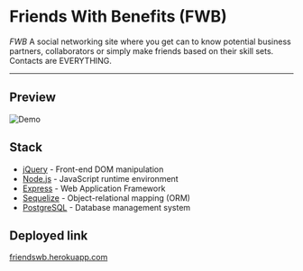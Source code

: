 Friends With Benefits (FWB)
===================

*FWB* A social networking site where you get can to know potential business partners, collaborators or simply make friends based on their skill sets. Contacts are EVERYTHING.

----------


Preview
-------------
![Demo](http://i.giphy.com/l0MYAaDaUtt1yzkBi.gif)


Stack
-------------
- [jQuery](https://jquery.com/) - Front-end DOM manipulation
- [Node.js](https://nodejs.org/) - JavaScript runtime environment
- [Express](http://expressjs.com/) - Web Application Framework
- [Sequelize](http://docs.sequelizejs.com/) - Object-relational mapping (ORM)
- [PostgreSQL](https://www.postgresql.org/) - Database management system

Deployed link
-------------
[friendswb.herokuapp.com](https://friendswb.herokuapp.com/)
